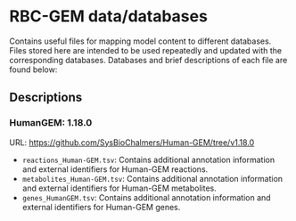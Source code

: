 # RBC-GEM data/databases


Contains useful files for mapping model content to different databases. Files stored here are intended to be used repeatedly and updated with the corresponding databases. Databases and brief descriptions of each file are found below:

## Descriptions
### HumanGEM: 1.18.0
URL: https://github.com/SysBioChalmers/Human-GEM/tree/v1.18.0
* `reactions_Human-GEM.tsv`: Contains additional annotation information and external identifiers for Human-GEM reactions.
* `metabolites_Human-GEM.tsv`: Contains additional annotation information and external identifiers for Human-GEM metabolites.
* `genes_HumanGEM.tsv`: Contains additional annotation information and external identifiers for Human-GEM genes.

